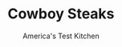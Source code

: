 ---
layout: ../../layouts/MarkdownPostLayout.astro
title: Cowboy Steaks
author: America's Test Kitchen
pubDate: 2023-03-15
description: "Sometimes a steak is more than just a steak."
image_url: https://res.cloudinary.com/hksqkdlah/image/upload/ar_1:1,c_fill,dpr_2.0,f_auto,fl_lossy.progressive.strip_profile,g_faces:auto,q_auto:low,w_344/9463_sfs-cowboy-steaks-13-315641
tags: ["Main Courses","American","Beef","Weeknight","Grilling & Barbecue"]
calories: 1989
protein: 60
carbohydrates: 7
fats: 
fiber: 2
ingredients: ["1/4 cup, wood chips, soaked in water for 15 minutes and drained","2 tablespoons, paprika","1 tablespoon, packed light brown sugar","1 tablespoon, chili powder","1 teaspoon, garlic powder","3/4 teaspoon, salt","1/2 teaspoon, pepper","1/4 teaspoon, cayenne pepper","4 (8-ounce), boneless strip steaks, 1 to 1 1/2 inches thick"]
serves: 4
time: "30 minutes"
instructions: ["Using sheet of heavy-duty aluminum foil, wrap soaked chips into foil packet and cut several vent holes in top. Combine paprika, sugar, chili powder, garlic powder, salt, pepper, and cayenne in bowl.","Pat steaks dry with paper towels and rub with spice mixture. Place wood chip packet on coals (or over primary burner) and cover until chips begin to smoke. Grill steaks over hot fire until well browned and meat registers 120 to 125 degrees (for medium-rare), about 4 minutes per side. Transfer to platter, tent loosely with foil, and let rest for 5 to 10 minutes. Serve."]
nutrition: ["901 mg Potassium","573 mg Phosphorus","49 mg Calcium","8 mg Iron","50 mg Magnesium","550 mg Sodium","9 mg Zinc","24 g Fat","12 mg Niacin (B3)","10 g Monounsaturated","1 g Polyunsaturated","196 mg Cholesterol","9 g Saturated","1 g Trans","2 g Fiber","17 µg Folate (food)","3 g Sugars","8 µg Vitamin K","125 g Water","7 g Carbs","17 µg Folate equivalent (total)","60 g Protein","2 mg Vitamin E","8 µg Vitamin B12","1 mg Vitamin B6","130 µg Vitamin A","497 kcal Energy","3 g Sugars, added","1989 calories"]
notes: "Use hickory wood chips for this recipe."
---